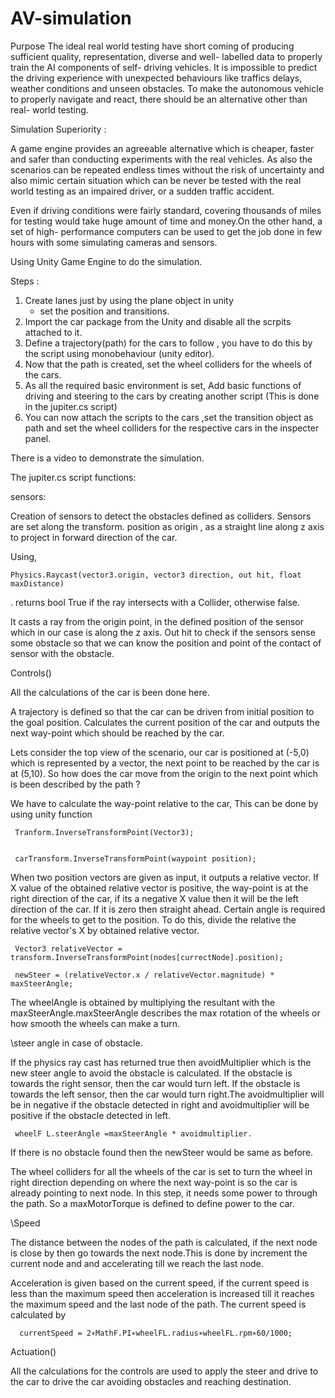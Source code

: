 # AV-simulation

Purpose
The ideal real world testing have short coming of producing sufficient quality, representation, 
diverse and well- labelled data to properly train the AI components of self- driving vehicles.
It is impossible to predict the driving experience with unexpected behaviours like traffics delays,
weather conditions and unseen obstacles. To make the autonomous vehicle to properly navigate and react, 
there should be an alternative other than real- world testing.

Simulation Superiority : 

A game engine provides an agreeable alternative which is cheaper, 
faster and safer than conducting experiments with the real vehicles.
As also the scenarios can be repeated endless times without the  risk of uncertainty and
also mimic certain situation which can be never be tested with the real world testing as an impaired driver, 
or a sudden traffic accident.

Even if driving conditions were fairly standard, covering thousands of miles for 
testing would take huge amount of time and money.On the other hand, 
a set of high- performance computers can be used to get the job done in few hours with some 
simulating cameras and sensors. 

Using Unity Game Engine to do the simulation. 

Steps :
1. Create lanes just by using the plane object in unity 
   - set the position and transitions. 
2. Import the car package from the Unity and disable all the scrpits attached to it. 
3. Define a trajectory(path) for the cars to follow , you have to do this by the script using monobehaviour (unity editor). 
4. Now that the path is created, set the wheel colliders for the wheels of the cars. 
5. As all the required basic environment is set, Add basic functions of driving and steering to the cars by 
   creating another script (This is done in the jupiter.cs script)
6. You can now attach the scripts to the cars ,set the transition object as path and set the wheel colliders for the 
   respective cars in the inspecter panel. 

There is a video  to demonstrate the simulation. 

The  jupiter.cs script functions:



sensors:

Creation of sensors to detect the obstacles defined as colliders. Sensors are set along the transform. position as origin , 
as a straight line along z axis to project in forward direction of the car. 

Using,

    Physics.Raycast(vector3.origin, vector3 direction, out hit, float maxDistance)

. returns bool True if the ray intersects with a Collider, otherwise false.
 
It casts a ray from the origin point, in the defined position of the sensor which in our case is
along the z axis. Out hit to check if the sensors sense some obstacle so that we can know the position
and point of the contact of sensor with the obstacle. 



Controls()



All the calculations of the car is been done here. 

A trajectory is defined so that the car can be driven from initial position to the goal position. 
Calculates the current position of the car and outputs the next way-point which should be reached by the car. 

Lets consider the top view of the scenario, our car is positioned at (-5,0) which is represented by a vector, 
the next point to be reached by the car is at (5,10). So how does the car move from the origin to the next
point which is been described by the path ?

We have to calculate the way-point relative to the car, This can be done by using unity function 

     Tranform.InverseTransformPoint(Vector3);


     carTransform.InverseTransformPoint(waypoint position);


When two position vectors are given as input, it outputs a relative vector. 
If X value of the obtained relative vector is positive, the way-point is at the right direction of the car, 
if its a negative X value then it will be the left direction of the car. If it is zero then straight ahead. 
Certain angle is required for the wheels to get to the position. To do this, divide the relative the relative vector's X 
by obtained relative vector. 

     Vector3 relativeVector = transform.InverseTransformPoint(nodes[currectNode].position);

     newSteer = (relativeVector.x / relativeVector.magnitude) * maxSteerAngle;


The wheelAngle is obtained by multiplying the resultant with the maxSteerAngle.maxSteerAngle describes 
the max rotation of the wheels or how smooth the wheels can make a turn. 

\steer angle in case of obstacle. 



If the physics ray cast has returned true then avoidMultiplier  which is the new steer angle to 
avoid the obstacle is calculated. If the obstacle is towards the right sensor, then the car would turn left.
If the obstacle is towards the left sensor, then the car would turn right.The avoidmultiplier will be in negative 
if the obstacle detected in right and avoidmultiplier will be positive if the obstacle detected in left.

     wheelF L.steerAngle =maxSteerAngle * avoidmultiplier.   


If there is no obstacle found then the newSteer would be same as before. 

The wheel colliders for all the wheels of the car is set to turn the wheel in right direction 
depending on where the next way-point is so the car is already pointing to next node. 
In this step, it needs some power to through the path. So a maxMotorTorque is defined to define power to the car. 

\Speed 




The distance between the nodes of the path is calculated, if the next node is close by then go towards
the next node.This is done by increment  the current node and and accelerating till we reach the last node.

Acceleration is given based on the current speed, if the current speed is less 
than the maximum speed then acceleration is increased till it reaches the maximum speed and the last node of the path. 
 The current speed is calculated by

      currentSpeed = 2∗MathF.PI∗wheelFL.radius∗wheelFL.rpm∗60/1000; 


Actuation()



All the calculations for the controls are used to apply the steer and drive to 
the car to drive the car avoiding obstacles and reaching destination. 








